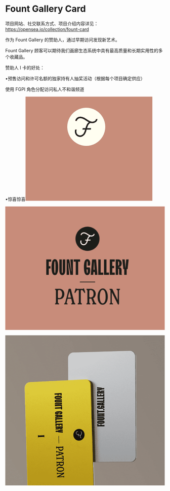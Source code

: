# Fount Gallery Card

项目网站、社交联系方式、项目介绍内容详见：https://opensea.io/collection/fount-card



作为 Fount Gallery 的赞助人，通过早期访问发现新艺术。

Fount Gallery 顾客可以期待我们画廊生态系统中具有最高质量和长期实用性的多个收藏品。

赞助人 I 卡的好处：

•预售访问和许可名额的独家持有人抽奖活动（根据每个项目确定供应）

 使用 FGPI 角色分配访问私人不和谐频道

•惊喜惊喜![nft](01.png)

![nft](02.png)

![nft](03.png)
